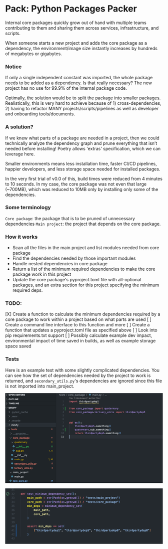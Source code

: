 # Pack: Python Packages Packer

Internal core packages quickly grow out of hand with multiple teams contributing to them and sharing them across services, infrastructure, and scripts.

When someone starts a new project and adds the core package as a dependency, the environment/image size instantly increases by hundreds of megabytes or gigabytes.



### Notice 

If only a single independent constant was imported, the whole package needs to be added as a dependency. Is that really necessary? The new project has no use for 99.9% of the internal package code.

Optimally, the solution would be to split the package into smaller packages. Realistically, this is very hard to achieve because of 1) cross-dependencies, 2) having to refactor MANY projects/scripts/pipelines as well as developer and onboarding tools/documents.



### A solution?

If we knew what parts of a package are needed in a project, then we could technically analyze the dependency graph and prune everything that isn’t needed before installing! Poetry allows 'extras' specification, which we can leverage here.

Smaller environments means less installation time, faster CI/CD pipelines, happier developers, and less storage space needed for installed packages.

In the very first trial of v0.0 of this, build times were reduced from 4 minutes to 10 seconds. In my case, the core package was not even that large (~700MB), which was reduced to 10MB only by installing only some of the dependencies.


### Some terminology
`Core package`: the package that is to be pruned of unnecessary dependencies
`Main project`: the project that depends on the core package.

### How it works
- Scan all the files in the main project and list modules needed from core package
- Find the dependencies needed by those important modules
- Handle nested dependencies in core package
- Return a list of the minimum required dependencies to make the core package work in this project
- Update the core package's pyproject.toml file with all-optional packages, and an extra section for this project specifying the minimum required deps.


### TODO:
[X] Create a function to calculate the minimum dependencies required by a core package to work within a project based on what parts are used
[ ] Create a command line interface to this function and more
[ ] Create a function that updates a pyproject.toml file as specified above
[ ] Look into pip requirements.txt support
[ ] Possibly calculate example dev impact, environmental impact of time saved in builds, as well as example storage space saved


### Tests
Here is an example test with some slightly complicated dependencies. You can see how the set of dependencies needed by the project to work is returned, and `secondary_utils.py`'s dependencies are ignored since this file is not imported into main_project.

![](2022-07-05-23-17-53.png)

![](2022-07-05-23-35-01.png)